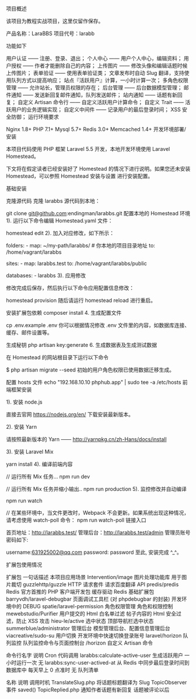 项目概述

该项目为教程实战项目，这里仅留作保存。

产品名称：LaraBBS 项目代号：larabb

功能如下

用户认证 —— 注册、登录、退出； 个人中心 —— 用户个人中心，编辑资料； 用户授权 —— 作者才能删除自己的内容； 上传图片 —— 修改头像和编辑话题时候上传图片； 表单验证 —— 使用表单验证类； 文章发布时自动 Slug 翻译，支持使用队列方式以提高响应； 站点『活跃用户』计算，一小时计算一次； 多角色权限管理 —— 允许站长，管理员权限的存在； 后台管理 —— 后台数据模型管理； 邮件通知 —— 发送新回复邮件通知，队列发送邮件； 站内通知 —— 话题有新回复； 自定义 Artisan 命令行 —— 自定义活跃用户计算命令； 自定义 Trait —— 活跃用户的业务逻辑实现； 自定义中间件 —— 记录用户的最后登录时间； XSS 安全防御； 运行环境要求

Nginx 1.8+ PHP 7.1+ Mysql 5.7+ Redis 3.0+ Memcached 1.4+ 开发环境部署/安装

本项目代码使用 PHP 框架 Laravel 5.5 开发，本地开发环境使用 Laravel Homestead。

下文将在假定读者已经安装好了 Homestead 的情况下进行说明。如果您还未安装 Homestead，可以参照 Homestead 安装与设置 进行安装配置。

基础安装

克隆源代码
克隆 larabbs 源代码到本地：

git clone git@github.com:endingman/larabbs.git
配置本地的 Homestead 环境
1). 运行以下命令编辑 Homestead.yaml 文件：

homestead edit 2). 加入对应修改，如下所示：

folders: - map: ~/my-path/larabbs/ # 你本地的项目目录地址 to: /home/vagrant/larabbs

sites: - map: larabbs.test to: /home/vagrant/larabbs/public

databases: - larabbs 3). 应用修改

修改完成后保存，然后执行以下命令应用配置信息修改：

homestead provision 随后请运行 homestead reload 进行重启。

安装扩展包依赖
composer install 4. 生成配置文件

cp .env.example .env 你可以根据情况修改 .env 文件里的内容，如数据库连接、缓存、邮件设置等。

生成秘钥
php artisan key:generate 6. 生成数据表及生成测试数据

在 Homestead 的网站根目录下运行以下命令

$ php artisan migrate --seed 初始的用户角色权限已使用数据迁移生成。

配置 hosts 文件
echo "192.168.10.10 phphub.app" | sudo tee -a /etc/hosts 前端框架安装

1). 安装 node.js

直接去官网 https://nodejs.org/en/ 下载安装最新版本。

2). 安装 Yarn

请按照最新版本的 Yarn —— http://yarnpkg.cn/zh-Hans/docs/install

3). 安装 Laravel Mix

yarn install 4). 编译前端内容

// 运行所有 Mix 任务... npm run dev

// 运行所有 Mix 任务并缩小输出.. npm run production 5). 监控修改并自动编译

npm run watch

// 在某些环境中，当文件更改时，Webpack 不会更新。如果系统出现这种情况，请考虑使用 watch-poll 命令： npm run watch-poll 链接入口

首页地址：http://larabbs.test/ 管理后台：http://larabbs.test/admin 管理员账号密码如下:

username:631925002@qq.com password: password 至此, 安装完成 ^_^。

扩展包使用情况

扩展包	一句话描述	本项目应用场景 Intervention/image	图片处理功能库	用于图片裁切 guzzlehttp/guzzle	HTTP 请求套件	请求百度翻译 API predis/predis	Redis 官方首推的 PHP 客户端开发包	缓存驱动 Redis 基础扩展包 barryvdh/laravel-debugbar	页面调试工具栏 (对 phpdebugbar 的封装)	开发环境中的 DEBUG spatie/laravel-permission	角色权限管理	角色和权限控制 mewebstudio/Purifier	用户提交的 Html 白名单过滤	帖子内容的 Html 安全过滤，防止 XSS 攻击 hieu-le/active	选中状态	顶部导航栏选中状态 summerblue/administrator	管理后台	模型管理后台、配置信息管理后台 viacreative/sudo-su	用户切换	开发环境中快速切换登录账号 laravel/horizon	队列监控	队列监控命令与页面控制台 /horizon 自定义 Artisan 命令

命令行名字	说明	Cron	代码调用 larabbs:calculate-active-user	生成活跃用户	一小时运行一次	无 larabbs:sync-user-actived-at	从 Redis 中同步最后登录时间到数据库中	每天早上 0 点准时	无 队列清单

名称	说明	调用时机 TranslateSlug.php	将话题标题翻译为 Slug	TopicObserver 事件 saved() TopicReplied.php	通知作者话题有新回复	话题被评论以后
